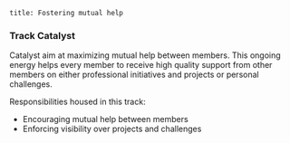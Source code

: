 ```
title: Fostering mutual help
```

### Track Catalyst
Catalyst aim at maximizing mutual help between members. This ongoing energy helps every member to receive high quality support from other members on either professional initiatives and projects or personal challenges.

Responsibilities housed in this track:

- Encouraging mutual help between members 
- Enforcing visibility over projects and challenges
